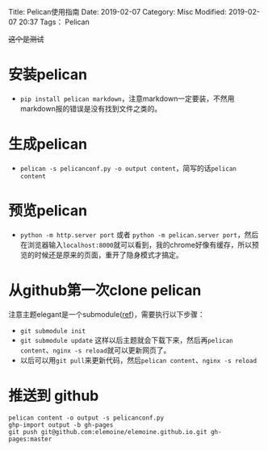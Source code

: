 Title: Pelican使用指南
Date: 2019-02-07
Category: Misc
Modified: 2019-02-07 20:37
Tags： Pelican

<s>这个是测试</s>

# 安装pelican
* `pip install pelican markdown`，注意markdown一定要装，不然用markdown报的错误是没有找到文件之类的。

# 生成pelican
* `pelican -s pelicanconf.py -o output content`，简写的话`pelican content`

# 预览pelican
* `python -m http.server port` 或者 `python -m pelican.server port`，然后在浏览器输入`localhost:8000`就可以看到，我的chrome好像有缓存，所以预览的时候还是原来的页面，重开了隐身模式才搞定。

# 从github第一次clone pelican
注意主题elegant是一个submodule([ref](https://git-scm.com/book/en/v2/Git-Tools-Submodules))，需要执行以下步骤：

* `git submodule init`
* `git submodule update`
这样以后主题就会下载下来，然后再`pelican content`、`nginx -s reload`就可以更新网页了。
* 以后可以用`git pull`来更新代码，然后`pelican content`、`nginx -s reload`

#  推送到 github

```
pelican content -o output -s pelicanconf.py
ghp-import output -b gh-pages
git push git@github.com:elemoine/elemoine.github.io.git gh-pages:master
```


